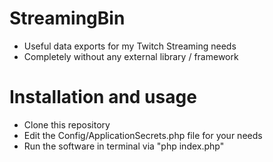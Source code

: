 # StreamingBin
* Useful data exports for my Twitch Streaming needs
* Completely without any external library / framework

# Installation and usage
* Clone this repository
* Edit the Config/ApplicationSecrets.php file for your needs
* Run the software in terminal via "php index.php"